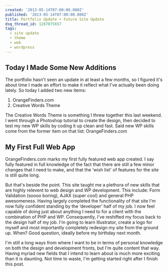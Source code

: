 ```yaml
---
created: '2013-05-14T07:00:00.000Z'
published: '2013-05-14T07:00:00.000Z'
title: Portfolio Update + Future Site Update
dsq_thread_id: 1287075657
tags:
  - site update
  - theme
  - web
  - wordpress
---
```


## Today I Made Some New Additions

The portfolio hasn't seen an update in at least a few months, so I figured it's about time I made an effort to make it reflect what I've actually been doing lately. So today I added two new items:

1. OrangeFinders.com
2. Creative Words Theme

The Creative Words Theme is something I threw together this last weekend. I went through a Photoshop tutorial to create the design, then decided to test my new WP skills by coding it up clean and fast. Said new WP skills come from the former item on that list: OrangeFinders.com

<!--more-->

## My First Full Web App

OrangeFinders.com marks my first fully featured web app created. I say fully featured in full knowledge of the fact that there are still a few minor changes that I need to make, and that the &#8216;wish list' of features for the site is still quite long.

But that's beside the point. This site taught me a plethora of new skills that are highly relevent to web design and WP development. This include: Form Validation (soooo boring), AJAX (super cool) and general PHP awesomeness. Having largely completed the functionality of that site I'm now fully confident standing by the &#8216;developer' half of my job. I now feel capable of doing just about anything I need to for a client with the combination of PHP and WP. Consequently, I've reshifted my focus back to the design half of my job. I'm going to learn Illustrator, create a logo for myself and most importantly completely redesign my site from the ground up. When? Good question, ideally before my birthday next month.

I'm still a long ways from where I want to be in terms of personal knowledge on both the design and development fronts, but I'm quite content that way. Having myriad new fields that I intend to learn about is much more exciting than it is daunting. Not time to waste, I'm getting started right after I finish this post.